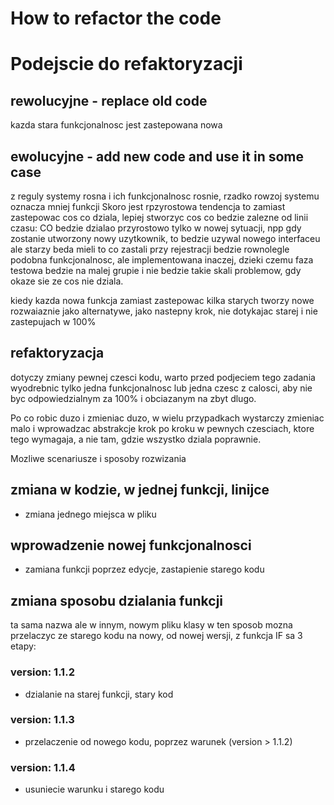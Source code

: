 # How to refactor the code

# Podejscie do refaktoryzacji
## rewolucyjne - replace old code
kazda stara funkcjonalnosc jest zastepowana nowa

## ewolucyjne - add new code and use it in some case
z reguly systemy rosna i ich funkcjonalnosc rosnie, rzadko rowzoj systemu oznacza mniej funkcji
Skoro jest rpzyrostowa tendencja to zamiast zastepowac cos co dziala, lepiej stworzyc cos co bedzie zalezne od linii czasu:
CO bedzie dzialao przyrostowo tylko w nowej sytuacji, npp gdy zostanie utworzony nowy uzytkownik, to bedzie uzywal nowego interfaceu ale starzy beda mieli to co zastali przy rejestracji
bedzie rownolegle podobna funkcjonalnosc, ale implementowana inaczej, dzieki czemu faza testowa bedzie na malej grupie
i nie bedzie takie skali problemow, gdy okaze sie ze cos nie dziala.

kiedy kazda nowa funkcja zamiast zastepowac kilka starych
tworzy nowe rozwaiaznie jako alternatywe, jako nastepny krok, nie dotykajac starej i nie zastepujach w 100%

## refaktoryzacja 
dotyczy zmiany pewnej czesci kodu, warto przed podjeciem tego zadania wyodrebnic tylko jedna funkcjonalnosc lub jedna czesc z calosci, aby nie byc odpowiedzialnym za 100% i obciazanym na zbyt dlugo.

Po co robic duzo i zmieniac duzo, w wielu przypadkach wystarczy zmieniac malo i wprowadzac abstrakcje krok po kroku w pewnych czesciach, ktore tego wymagaja, a nie tam, gdzie wszystko dziala poprawnie.




Mozliwe scenariusze i sposoby rozwizania
## zmiana w kodzie, w jednej funkcji, linijce
+ zmiana jednego miejsca w pliku

## wprowadzenie nowej funkcjonalnosci
+ zamiana funkcji poprzez edycje, zastapienie starego kodu

## zmiana sposobu dzialania funkcji
ta sama nazwa ale w innym, nowym pliku klasy
w ten sposob mozna przelaczyc ze starego kodu na nowy, od nowej wersji, z funkcja IF
sa 3 etapy:
### version: 1.1.2
+ dzialanie na starej funkcji, stary kod
### version: 1.1.3
+ przelaczenie od nowego kodu, poprzez warunek (version > 1.1.2)
### version: 1.1.4
+ usuniecie warunku i starego kodu



